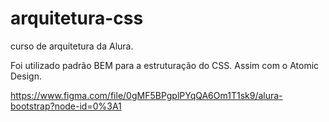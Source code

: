 # arquitetura-css
curso de arquitetura da Alura.

Foi utilizado padrão BEM para a estruturação do CSS.
Assim com o Atomic Design.

https://www.figma.com/file/0gMF5BPgplPYqQA6Om1T1sk9/alura-bootstrap?node-id=0%3A1
